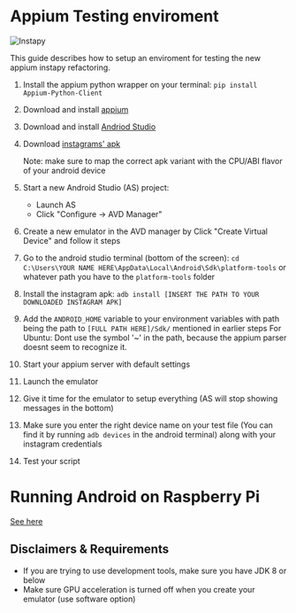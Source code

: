 # Appium Testing enviroment 

![Instapy](https://i.imgur.com/sJzfZsL.jpg)

This guide describes how to setup an enviroment for testing the new appium instapy refactoring.

1. Install the appium python wrapper on your terminal: `pip install Appium-Python-Client`

2. Download and install [appium](https://github.com/appium/appium-desktop/releases/tag/v1.13.0)

3. Download and install [Andriod Studio](https://developer.android.com/studio)

4.  Download [instagrams' apk](https://apkpure.com/instagram/com.instagram.android/download/169474968-APK?from=variants%2Fversion)
  
    Note: make sure to map the correct apk variant with the CPU/ABI flavor of your android device

5. Start a new Android Studio (AS) project:
	- Launch AS
	- Click "Configure -> AVD Manager"
	
6.  Create a new emulator in the AVD manager by Click "Create Virtual Device" and follow it steps
7. Go to the android studio terminal (bottom of the screen): `cd C:\Users\YOUR NAME HERE\AppData\Local\Android\Sdk\platform-tools`  or whatever path you have to the `platform-tools` folder

8. Install the instagram apk: `adb install [INSERT THE PATH TO YOUR DOWNLOADED INSTAGRAM APK]`

9. Add the `ANDROID_HOME` variable to your environment variables with path being the path to `[FULL PATH HERE]/Sdk/` mentioned in earlier steps
For Ubuntu: Dont use the symbol '~' in the path, because the appium parser doesnt seem to recognize it.

10. Start your appium server with default settings

11. Launch the emulator

12. Give it time for the emulator to setup everything (AS will stop showing messages in the bottom)

13. Make sure you enter the right device name on your test file (You can find it by running `adb devices` in the android terminal) along with your instagram credentials

14. Test your script

# Running Android on Raspberry Pi

[See here](https://www.raspberrypi.org/magpi/android-raspberry-pi/)

## Disclaimers & Requirements

- If you are trying to use development tools, make sure you have JDK 8 or below 
- Make sure GPU acceleration is turned off when you create your emulator (use software option)
